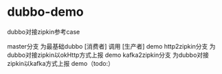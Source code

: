 # dubbo-demo
dubbo对接zipkin参考case

master分支        为最基础dubbo [消费者] 调用 [生产者] demo
http2zipkin分支   为dubbo对接zipkin以okHttp方式上报 demo
kafka2zipkin分支  为dubbo对接zipkin以kafka方式上报 demo（todo:）
